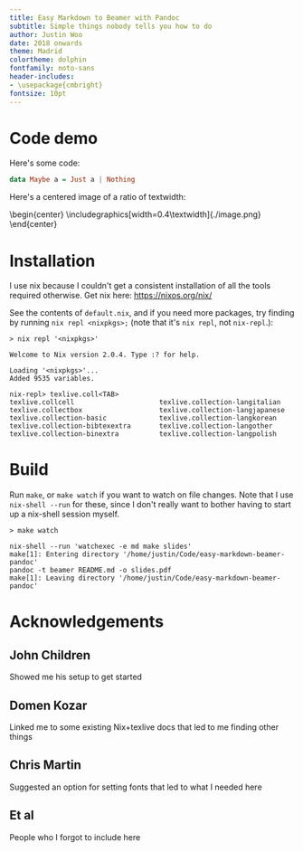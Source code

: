 ```yaml
---
title: Easy Markdown to Beamer with Pandoc
subtitle: Simple things nobody tells you how to do
author: Justin Woo
date: 2018 onwards
theme: Madrid
colortheme: dolphin
fontfamily: noto-sans
header-includes:
- \usepackage{cmbright}
fontsize: 10pt
---
```


# Code demo

Here's some code:

```hs
data Maybe a = Just a | Nothing
```

Here's a centered image of a ratio of textwidth:

\begin{center}
  \includegraphics[width=0.4\textwidth]{./image.png}
\end{center}

# Installation

I use nix because I couldn't get a consistent installation of all the tools required otherwise. Get nix here: <https://nixos.org/nix/>

See the contents of `default.nix`, and if you need more packages, try finding by running `nix repl <nixpkgs>;` (note that it's `nix repl`, not `nix-repl`.):

```
> nix repl '<nixpkgs>'

Welcome to Nix version 2.0.4. Type :? for help.

Loading '<nixpkgs>'...
Added 9535 variables.

nix-repl> texlive.coll<TAB>
texlive.collcell                     texlive.collection-langitalian
texlive.collectbox                   texlive.collection-langjapanese
texlive.collection-basic             texlive.collection-langkorean
texlive.collection-bibtexextra       texlive.collection-langother
texlive.collection-binextra          texlive.collection-langpolish
```

# Build

Run `make`, or `make watch` if you want to watch on file changes. Note that I use `nix-shell --run` for these, since I don't really want to bother having to start up a nix-shell session myself.

```
> make watch

nix-shell --run 'watchexec -e md make slides'
make[1]: Entering directory '/home/justin/Code/easy-markdown-beamer-pandoc'
pandoc -t beamer README.md -o slides.pdf
make[1]: Leaving directory '/home/justin/Code/easy-markdown-beamer-pandoc'
```

# Acknowledgements

## John Children

Showed me his setup to get started

## Domen Kozar

Linked me to some existing Nix+texlive docs that led to me finding other things

## Chris Martin

Suggested an option for setting fonts that led to what I needed here

## Et al

People who I forgot to include here

